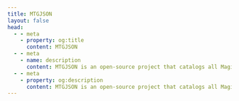 ```yaml
---
title: MTGJSON
layout: false
head:
  - - meta
    - property: og:title
      content: MTGJSON
  - - meta
    - name: description
      content: MTGJSON is an open-source project that catalogs all Magic The Gathering data in portable formats. Using an aggregation process we fetch information between multiple resources and approved partners, and combine all that data in to various downloadable formats.
  - - meta
    - property: og:description
      content: MTGJSON is an open-source project that catalogs all Magic The Gathering data in portable formats. Using an aggregation process we fetch information between multiple resources and approved partners, and combine all that data in to various downloadable formats.
---
```


<Home />
